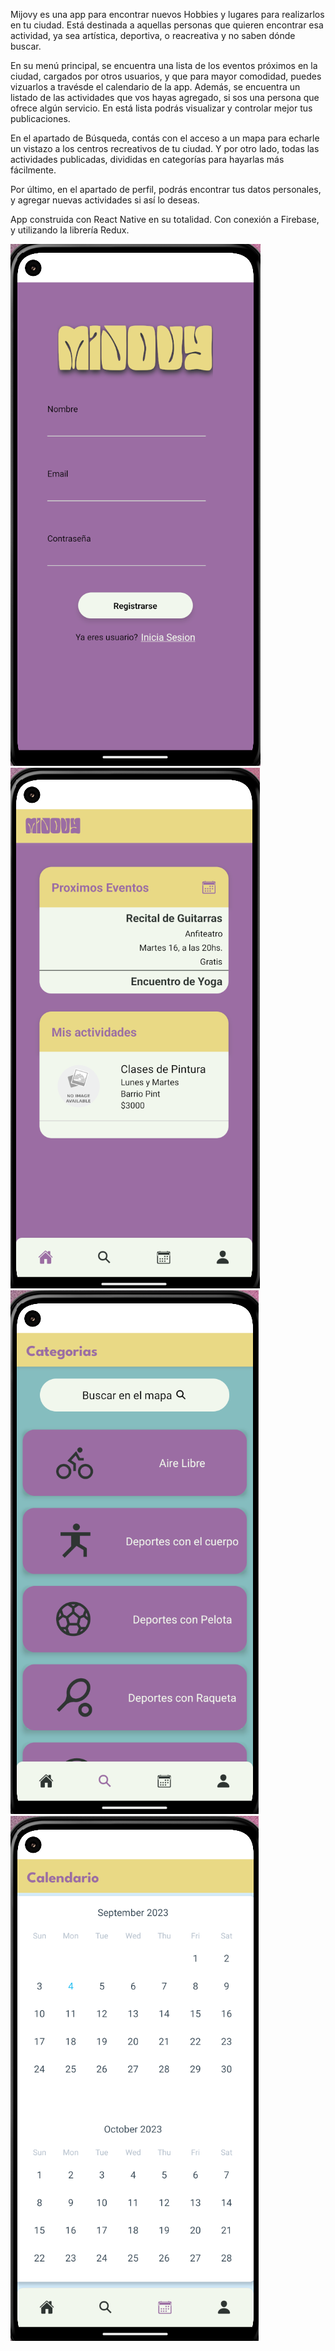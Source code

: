 Mijovy es una app para encontrar nuevos Hobbies y lugares para realizarlos en tu ciudad.
Está destinada a aquellas personas que quieren encontrar esa actividad, ya sea artística, deportiva, o reacreativa y no saben dónde buscar.

En su menú principal, se encuentra una lista de los eventos próximos en la ciudad,
cargados por otros usuarios, y que para mayor comodidad, puedes vizuarlos a travésde el calendario de la app. 
Además, se encuentra un listado de las actividades que vos hayas agregado, si sos una persona que ofrece algún servicio.
En está lista podrás visualizar y controlar mejor tus publicaciones.

En el apartado de Búsqueda, contás con el acceso a un mapa para echarle un vistazo a los centros recreativos
de tu ciudad. Y por otro lado, todas las actividades publicadas, divididas en categorías para hayarlas más fácilmente.

Por último, en el apartado de perfil, podrás encontrar tus datos personales, y agregar nuevas actividades si así lo deseas.

App construida con React Native en su totalidad. Con conexión a Firebase, y utilizando la librería Redux.

![Pantalla Login](./src/images/2.png)
![Pantalla Home](./src/images/1.png)
![Pantalla Search](./src/images/3.png)
![Pantalla Busqueda](./src/images/4.png)